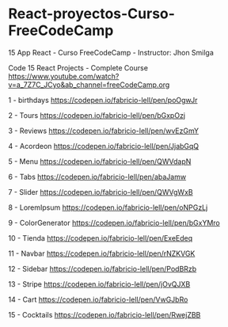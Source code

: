 # React-proyectos-Curso-FreeCodeCamp
15 App React - Curso FreeCodeCamp - Instructor: Jhon Smilga

Code 15 React Projects - Complete Course   https://www.youtube.com/watch?v=a_7Z7C_JCyo&ab_channel=freeCodeCamp.org

1 - birthdays   https://codepen.io/fabricio-lell/pen/poOgwJr

2 - Tours   https://codepen.io/fabricio-lell/pen/bGxpOzj

3 - Reviews   https://codepen.io/fabricio-lell/pen/wvEzGmY

4 - Acordeon   https://codepen.io/fabricio-lell/pen/JjabGqQ

5 - Menu   https://codepen.io/fabricio-lell/pen/QWVdapN

6 - Tabs   https://codepen.io/fabricio-lell/pen/abaJamw

7 - Slider   https://codepen.io/fabricio-lell/pen/QWVgWxB

8 - LoremIpsum   https://codepen.io/fabricio-lell/pen/oNPGzLj

9 - ColorGenerator   https://codepen.io/fabricio-lell/pen/bGxYMro

10 - Tienda   https://codepen.io/fabricio-lell/pen/ExeEdeq

11 - Navbar   https://codepen.io/fabricio-lell/pen/rNZKVGK

12 - Sidebar   https://codepen.io/fabricio-lell/pen/PodBRzb

13 - Stripe   https://codepen.io/fabricio-lell/pen/jOvQJXB

14 - Cart   https://codepen.io/fabricio-lell/pen/VwGJbRo

15 - Cocktails   https://codepen.io/fabricio-lell/pen/RwejZBB

